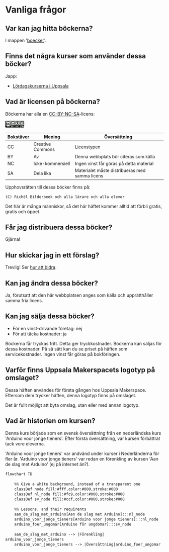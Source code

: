 # Vanliga frågor

## Var kan jag hitta böckerna?

I mappen '[boecker](boecker/README.md)'.

## Finns det några kurser som använder dessa böcker?

Japp:

- [Lördagskurserna i Uppsala](https://uppsala-makerspace.github.io/loerdagskurser/)

## Vad är licensen på böckerna?

Böckerna har alla en [CC-BY-NC-SA](https://sv.wikipedia.org/wiki/Creative_Commons#Licenser)-licens:

![Licensen för den här boken](CC-BY-NC-SA.png)

Bokstäver|Mening          |Översättning
---------|----------------|-----------------------------------------------
CC       |Creative Commons|Licenstypen
BY       |Av              |Denna webbplats bör citeras som källa
NC       |Icke-kommersiell|Ingen vinst får göras på detta material
SA       |Dela lika       |Materialet måste distribueras med samma licens

Upphovsrätten till dessa böcker finns på:

```text
(C) Richèl Bilderbeek och alla lärare och alla elever
```

Det här är många människor, så det här häftet kommer alltid att förbli gratis, gratis och öppet.

## Får jag distribuera dessa böcker?

Gjärna!

## Hur skickar jag in ett förslag?

Trevlig! Ser [hur att bidra](CONTRIBUTING.md).

## Kan jag ändra dessa böcker?

Ja, förutsatt att den här webbplatsen anges som källa
och upprätthåller samma fria licens.

## Kan jag sälja dessa böcker?

- För en vinst-drivande företag: nej
- För att täcka kostnader: ja

Böckerna får tryckas fritt.
Detta ger tryckkostnader.
Böckerna kan säljas för dessa kostnader.
På så sätt kan du se priset på häften som servicekostnader.
Ingen vinst får göras på bokföringen.

## Varför finns Uppsala Makerspacets logotyp på omslaget?

Dessa häften användes för första gången
hos Uppsala Makerspace. Eftersom dem trycker häften,
denna logotyp finns på omslaget.

Det är fullt möjligt att byta omslag, utan eller med annan logotyp.

## Vad är historien om kursen?

Denna kurs började som en svensk översättning från en nederländska
kurs 'Arduino voor jonge tieners'. Efter första översättning,
var kursen förbättrat tack vore eleverna.

'Arduino voor jonge tieners' var andvänd under kurser i Nederländerna
för fler år. 'Arduino voor jonge tieners' var redan en
förenkling av kursen 'Aan de slag met Arduino' (ej på internet än?).

```mermaid
flowchart TD

    %% Give a white background, instead of a transparent one
    classDef node fill:#fff,color:#000,stroke:#000
    classDef nl_node fill:#fc9,color:#000,stroke:#000
    classDef sv_node fill:#ccf,color:#000,stroke:#000

    %% Lessons, and their requirents
    aan_de_slag_met_arduino[Aan de slag met Arduino]:::nl_node
    arduino_voor_jonge_tieners[Arduino voor jonge tieners]:::nl_node
    arduino_foer_ungomar[Arduino för ungdomar]:::sv_node

    aan_de_slag_met_arduino --> |Förenkling| arduino_voor_jonge_tieners
    arduino_voor_jonge_tieners --> |Översättning|arduino_foer_ungomar
```
